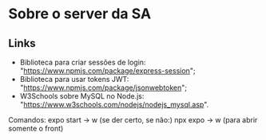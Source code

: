 # Sobre o server da SA

## Links

- Biblioteca para criar sessões de login: "https://www.npmjs.com/package/express-session";
- Biblioteca para usar tokens JWT: "https://www.npmjs.com/package/jsonwebtoken";
- W3Schools sobre MySQL no Node.js: "https://www.w3schools.com/nodejs/nodejs_mysql.asp".

Comandos:
expo start -> w (se der certo, se não:)
npx expo -> w (para abrir somente o front)